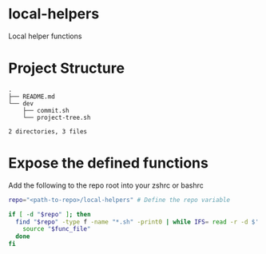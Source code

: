 # local-helpers
Local helper functions

# Project Structure
```
.
├── README.md
└── dev
    ├── commit.sh
    └── project-tree.sh

2 directories, 3 files
```


# Expose the defined functions
Add the following to the repo root into your zshrc or bashrc

```bash
repo="<path-to-repo>/local-helpers" # Define the repo variable

if [ -d "$repo" ]; then
  find "$repo" -type f -name "*.sh" -print0 | while IFS= read -r -d $' ' func_file; do
    source "$func_file"
  done
fi
```





